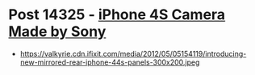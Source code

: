 # Post 14325 - [iPhone 4S Camera Made by Sony](https://www.ifixit.com/News/14325/iphone-4s-camera-made-by-sony)

- https://valkyrie.cdn.ifixit.com/media/2012/05/05154119/introducing-new-mirrored-rear-iphone-44s-panels-300x200.jpeg
